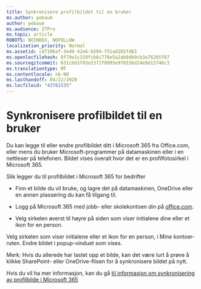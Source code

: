 ```yaml
---
title: Synkronisere profilbildet til en bruker
ms.author: pebaum
author: pebaum
ms.audience: ITPro
ms.topic: article
ROBOTS: NOINDEX, NOFOLLOW
localization_priority: Normal
ms.assetid: cd7196af-3ed9-42e6-b594-f51ad265fd63
ms.openlocfilehash: 8f79e1c319fcb6c776e5a2ab8db9cb3a76265f87
ms.sourcegitcommit: 631cbb5f03e5371f0995e976536d24e9d13746c3
ms.translationtype: MT
ms.contentlocale: nb-NO
ms.lasthandoff: 04/22/2020
ms.locfileid: "43761535"
---
```

# <a name="sync-a-users-profile-picture"></a>Synkronisere profilbildet til en bruker

Du kan legge til eller endre profilbildet ditt i Microsoft 365 fra Office.com, eller mens du bruker Microsoft-programmer på datamaskinen eller i en nettleser på telefonen. Bildet vises overalt hvor det er en profilfotosirkel i Microsoft 365.

Slik legger du til profilbildet i Microsoft 365 for bedrifter

- Finn et bilde du vil bruke, og lagre det på datamaskinen, OneDrive eller en annen plassering du kan få tilgang til.

- Logg på Microsoft 365 med jobb- eller skolekontoen din på [office.com](https://www.office.com).

- Velg sirkelen øverst til høyre på siden som viser initialene dine eller et ikon for en person.

Velg sirkelen som viser initialene eller et ikon for en person, i Mine kontoer-ruten. Endre bildet i popup-vinduet som vises.

Merk: Hvis du allerede har lastet opp et bilde, kan det være lurt å prøve å klikke SharePoint- eller OneDrive-flisen for å synkronisere bildet på nytt.

Hvis du vil ha mer informasjon, kan du gå [til informasjon om synkronisering av profilbilde i Microsoft 365](https://support.office.com/article/information-about-profile-picture-synchronization-in-office-365-20594d76-d054-4af4-a660-401133e3d48a)

